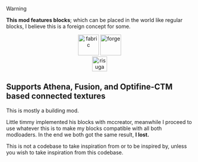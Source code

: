 > [!WARNING]  
> **This mod features blocks**; which can be placed in the world like regular blocks, I believe this is a foreign concept for some.

<p align="center">
  <img alt="fabric" height="56" src="https://cdn.jsdelivr.net/npm/@intergrav/devins-badges@3/assets/cozy/supported/fabric_vector.svg">
  <img alt="forge" height="56" src="https://cdn.jsdelivr.net/npm/@intergrav/devins-badges@3/assets/cozy/supported/forge_vector.svg">
<br>
<img alt="risugamis-modloader" height="40" src="https://cdn.jsdelivr.net/npm/@intergrav/devins-badges@3/assets/compact/unsupported/risugamis-modloader_vector.svg">
</p>

## Supports Athena, Fusion, and Optifine-CTM based connected textures

This is mostly a building mod.

Little timmy implemented his blocks with mccreator, meanwhile I proceed to use whatever this is to make my blocks compatible with all both modloaders. In the end we both got the same result, **I lost.** 

This is not a codebase to take inspiration from or to be inspired by, unless you wish to take inspiration from this codebase.